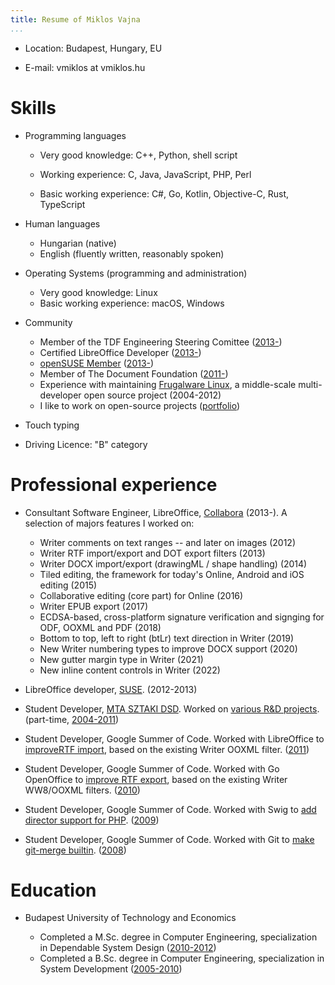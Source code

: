 ```yaml
---
title: Resume of Miklos Vajna
...
```


- Location: Budapest, Hungary, EU

- E-mail: vmiklos at vmiklos.hu

# Skills

- Programming languages 

  - Very good knowledge:
    C++,
    Python,
    shell script

  - Working experience:
    C,
    Java,
    JavaScript,
    PHP,
    Perl

  - Basic working experience:
    C#,
    Go,
    Kotlin,
    Objective-C,
    Rust,
    TypeScript

<!---
Go: https://github.com/42wim/matterircd, https://github.com/MichaelMure/git-bug
Kotlin: https://github.com/vmiklos/plees-tracker
Objective-C: https://gerrit.libreoffice.org/c/online/+/90917
Rust: https://github.com/matrix-org/matrix-ircd/pull/75
--->

- Human languages 

  - Hungarian (native)
  - English (fluently written, reasonably spoken)

- Operating Systems (programming and administration) 

  - Very good knowledge: Linux 
  - Basic working experience: macOS, Windows

- Community

  - Member of the TDF Engineering Steering Comittee
    ([2013-](https://www.documentfoundation.org/governance/engineering-steering-committee/))
  - Certified LibreOffice Developer ([2013-](http://www.documentfoundation.org/certification/developers/))
  - [openSUSE Member](http://en.opensuse.org/openSUSE:Members) ([2013-](https://connect.opensuse.org/pg/profile/vmiklos))
  - Member of The Document Foundation ([2011-](https://www.documentfoundation.org/governance/members/))
  - Experience with maintaining [Frugalware Linux](http://frugalware.org/), a
    middle-scale multi-developer open source project (2004-2012)
  - I like to work on open-source projects
    ([portfolio](https://vmiklos.hu/portfolio/))

- Touch typing

- Driving Licence: "B" category

# Professional experience

- Consultant Software Engineer, LibreOffice,
  [Collabora](http://www.collabora.com/) (2013-). A selection of majors features I worked on:

  - Writer comments on text ranges -- and later on images (2012)
  - Writer RTF import/export and DOT export filters (2013)
  - Writer DOCX import/export (drawingML / shape handling) (2014)
  - Tiled editing, the framework for today's Online, Android and iOS editing (2015)
  - Collaborative editing (core part) for Online (2016)
  - Writer EPUB export (2017)
  - ECDSA-based, cross-platform signature verification and signging for ODF, OOXML and PDF (2018)
  - Bottom to top, left to right (btLr) text direction in Writer (2019)
  - New Writer numbering types to improve DOCX support (2020)
  - New gutter margin type in Writer (2021)
  - New inline content controls in Writer (2022)

- LibreOffice developer, [SUSE](http://www.suse.com/). (2012-2013)

- Student Developer, [MTA SZTAKI DSD](http://dsd.sztaki.hu/). Worked on
  [various R&D projects](http://dsd.sztaki.hu/projects/). (part-time,
  [2004-2011](http://dsd.sztaki.hu/people/miklos_vajna/en/))

- Student Developer, Google Summer of Code. Worked with LibreOffice to
  [improveRTF import](http://www.google-melange.com/gsoc/project/details/google/gsoc2011/vmiklos/5639274879778816), based on the existing Writer OOXML filter.
  ([2011](http://vmiklos.hu/resume/gsoc2011.jpg))

- Student Developer, Google Summer of Code. Worked with Go OpenOffice to
  [improve RTF export](http://www.google-melange.com/gsoc/project/details/google/gsoc2010/vmiklos/5757334940811264), based on the existing Writer WW8/OOXML filters.
  ([2010](http://vmiklos.hu/resume/gsoc2010.jpg))

- Student Developer, Google Summer of Code. Worked with Swig to
  [add director support for PHP](http://www.google-melange.com/gsoc/project/details/google/gsoc2009/vmiklos/5685265389584384).
  ([2009](http://vmiklos.hu/resume/gsoc2009.jpg))

- Student Developer, Google Summer of Code. Worked with Git to
  [make git-merge builtin](https://developers.google.com/open-source/soc/2008/?csw=1#git).
  ([2008](http://vmiklos.hu/resume/gsoc2008.jpg))

# Education

- Budapest University of Technology and Economics

  - Completed a M.Sc. degree in Computer Engineering, specialization in
    Dependable System Design ([2010-2012](http://vmiklos.hu/resume/msc.jpg))
  - Completed a B.Sc. degree in Computer Engineering, specialization in
    System Development
    ([2005-2010](http://vmiklos.hu/resume/bsc.jpg))
